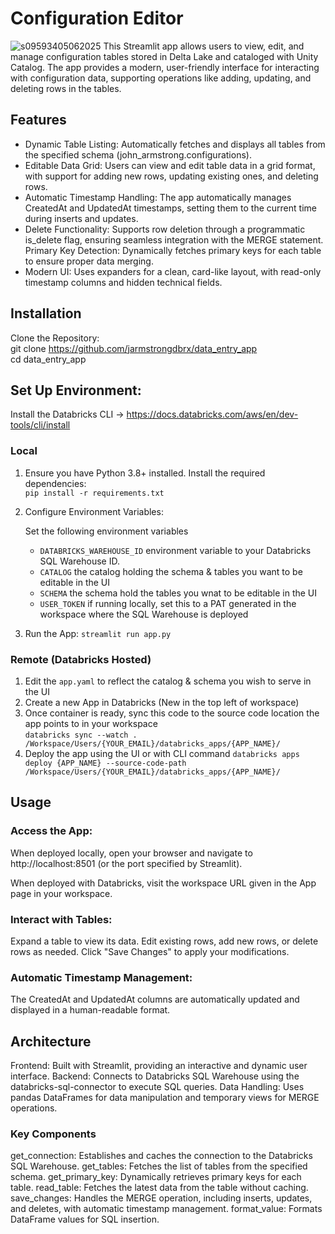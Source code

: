 # Configuration Editor
![s09593405062025](https://a.okmd.dev/md/681a15c939929.png)
This Streamlit app allows users to view, edit, and manage configuration tables stored in Delta Lake and cataloged with Unity Catalog. The app provides a modern, user-friendly interface for interacting with configuration data, supporting operations like adding, updating, and deleting rows in the tables.
## Features

- Dynamic Table Listing: Automatically fetches and displays all tables from the specified schema (john_armstrong.configurations).
- Editable Data Grid: Users can view and edit table data in a grid format, with support for adding new rows, updating existing ones, and deleting rows.
- Automatic Timestamp Handling: The app automatically manages CreatedAt and UpdatedAt timestamps, setting them to the current time during inserts and updates.
- Delete Functionality: Supports row deletion through a programmatic is_delete flag, ensuring seamless integration with the MERGE statement.
Primary Key Detection: Dynamically fetches primary keys for each table to ensure proper data merging.
- Modern UI: Uses expanders for a clean, card-like layout, with read-only timestamp columns and hidden technical fields.

## Installation

Clone the Repository: <br>
git clone https://github.com/jarmstrongdbrx/data_entry_app <br>
cd data_entry_app


## Set Up Environment:

Install the Databricks CLI -> https://docs.databricks.com/aws/en/dev-tools/cli/install

### Local
1. Ensure you have Python 3.8+ installed.
Install the required dependencies: <br>
`pip install -r requirements.txt`

2. Configure Environment Variables:

    Set the following environment variables
    - `DATABRICKS_WAREHOUSE_ID` environment variable to your Databricks SQL Warehouse ID.
    - `CATALOG` the catalog holding the schema & tables you want to be editable in the UI
    - `SCHEMA` the schema hold the tables you wnat to be editable in the UI
    - `USER_TOKEN` if running locally, set this to a PAT generated in the workspace where the SQL Warehouse is deployed
3. Run the App:
`streamlit run app.py`

### Remote (Databricks Hosted)
1. Edit the `app.yaml` to reflect the catalog & schema you wish to serve in the UI
2. Create a new App in Databricks (New in the top left of workspace)
3. Once container is ready, sync this code to the source code location the app points to in your workspace <br>
`databricks sync --watch . /Workspace/Users/{YOUR_EMAIL}/databricks_apps/{APP_NAME}/`
4. Deploy the app using the UI or with CLI command
`databricks apps deploy {APP_NAME} --source-code-path /Workspace/Users/{YOUR_EMAIL}/databricks_apps/{APP_NAME}/`
## Usage

### Access the App:

When deployed locally, open your browser and navigate to http://localhost:8501 (or the port specified by Streamlit).

When deployed with Databricks, visit the workspace URL given in the App page in your workspace.


### Interact with Tables:

Expand a table to view its data.
Edit existing rows, add new rows, or delete rows as needed.
Click "Save Changes" to apply your modifications.


### Automatic Timestamp Management:

The CreatedAt and UpdatedAt columns are automatically updated and displayed in a human-readable format.


## Architecture

Frontend: Built with Streamlit, providing an interactive and dynamic user interface.
Backend: Connects to Databricks SQL Warehouse using the databricks-sql-connector to execute SQL queries.
Data Handling: Uses pandas DataFrames for data manipulation and temporary views for MERGE operations.

### Key Components

get_connection: Establishes and caches the connection to the Databricks SQL Warehouse.
get_tables: Fetches the list of tables from the specified schema.
get_primary_key: Dynamically retrieves primary keys for each table.
read_table: Fetches the latest data from the table without caching.
save_changes: Handles the MERGE operation, including inserts, updates, and deletes, with automatic timestamp management.
format_value: Formats DataFrame values for SQL insertion.